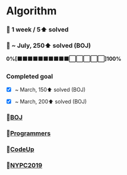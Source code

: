 # Algorithm
### 🎯 1 week / 5⬆ solved
### 🎯 ~ July, 250⬆ solved (BOJ) 
**0%[⬛⬛⬛⬛⬛⬛⬛⬛⬛⬛⬜⬜⬜⬜⬜]100%**

### Completed goal
- [x] ~ March, 150⬆ solved (BOJ)
- [x] ~ March, 200⬆ solved (BOJ)



### 📂[BOJ](https://github.com/ajy720/Algorithm/tree/master/BOJ)
### 📂[Programmers](https://github.com/ajy720/Algorithm/tree/master/Programmers)
### 📂[CodeUp](https://github.com/ajy720/Algorithm/tree/master/CodeUp)
### 📂[NYPC2019](https://github.com/ajy720/Algorithm/tree/master/NYPC2019)




